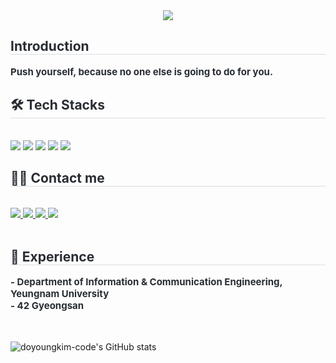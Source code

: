 <div align= "center">
    <img src="https://capsule-render.vercel.app/api?type=waving&color=gradient&height=180&text=This%20is%20Doyoung's%20Github%20🖐️&animation=&fontColor=000000&fontSize=40" />
    </div>
    <div style="text-align: left;"> 
    <h2 style="border-bottom: 1px solid #d8dee4; color: #282d33;"> Introduction </h2>  
    <div style="font-weight: 700; font-size: 15px; text-align: left; color: #282d33;"> Push yourself, because no one else is going to do for you. </div> 
    </div>
    <div style="text-align: left;">
    <h2 style="border-bottom: 1px solid #d8dee4; color: #282d33;"> 🛠️ Tech Stacks </h2> <br> 
    <div style="margin: ; text-align: left;" "text-align: left;"> <img src="https://img.shields.io/badge/C-A8B9CC?style=for-the-badge&logo=C&logoColor=white">
          <img src="https://img.shields.io/badge/C++-00599C?style=for-the-badge&logo=C%2B%2B&logoColor=white">
          <img src="https://img.shields.io/badge/Github-181717?style=for-the-badge&logo=Github&logoColor=white">
          <img src="https://img.shields.io/badge/MySQL-4479A1?style=for-the-badge&logo=MySQL&logoColor=white">
          <img src="https://img.shields.io/badge/Python-3776AB?style=for-the-badge&logo=Python&logoColor=white">
          <br/></div>
    </div>
    <div style="text-align: left;">
    <h2 style="border-bottom: 1px solid #d8dee4; color: #282d33;"> 🧑‍💻 Contact me </h2> <br> 
    <div style="text-align: left;"> <a href=https://www.instagram.com/k_doyoung_im/> <img src="https://img.shields.io/badge/Instagram-E4405F?style=for-the-badge&logo=Instagram&logoColor=white&link=https://www.instagram.com/k_doyoung_im/"> </a>
         <a href=https://velog.io/@doyoungkim-code/posts> <img src="https://img.shields.io/badge/Velog-20C997?style=for-the-badge&logo=Velog&logoColor=white&link=https://velog.io/@doyoungkim-code/posts"> </a>
         <a href=https://blog.naver.com/ehehkwat1> <img src="https://img.shields.io/badge/Naver-03C75A?style=for-the-badge&logo=Naver&logoColor=white&link=https://blog.naver.com/ehehkwat1"> </a>
         <a href=https://dyomyo.tistory.com/> <img src="https://img.shields.io/badge/Tistory-000000?style=for-the-badge&logo=Tistory&logoColor=white&link=https://dyomyo.tistory.com/"> </a>
          </div>  <br> 
    <div style="text-align: left;">  </div> 
    <div style="text-align: left;"> 
    <h2 style="border-bottom: 1px solid #d8dee4; color: #282d33;"> 🚀 Experience </h2>  
    <div style="font-weight: 700; font-size: 15px; text-align: left; color: #282d33;"> - Department of Information & Communication Engineering, Yeungnam University<br> - 42 Gyeongsan </div>
    </div>
    <br><br>
</div>

![doyoungkim-code's GitHub stats](https://github-readme-stats.vercel.app/api?username=doyoungkim-code&show_icons=true&theme=dracula)
